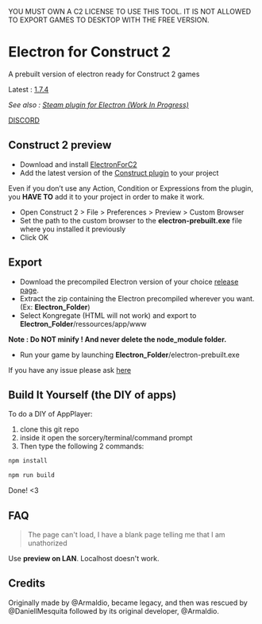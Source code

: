 YOU MUST OWN A C2 LICENSE TO USE THIS TOOL. IT IS NOT ALLOWED TO EXPORT GAMES TO DESKTOP WITH THE FREE VERSION.

# Electron for Construct 2
A prebuilt version of electron ready for Construct 2 games

Latest : [1.7.4](https://github.com/Floflis/AppPlayer-Electron/releases/)


*See also : [Steam plugin for Electron (Work In Progress)](#)*

[DISCORD](https://discord.gg/0eLPLj96B4t3Dpgo)

## Construct 2 preview
* Download and install [ElectronForC2](https://github.com/Floflis/AppPlayer-Electron/releases)
* Add the latest version of the [Construct plugin](https://github.com/C2Electron/template/releases) to your project

Even if you don’t use any Action, Condition or Expressions from the plugin, you **HAVE TO** add it to your project in order to make it work.

* Open Construct 2 > File > Preferences > Preview > Custom Browser
* Set the path to the custom browser to the **electron-prebuilt.exe** file where you installed it previously
* Click OK

## Export
* Download the precompiled Electron version of your choice [release page](https://github.com/C2Electron/template/releases/).
* Extract the zip containing the Electron precompiled wherever you want. (Ex: **Electron_Folder**)
* Select Kongregate (HTML will not work) and export to **Electron_Folder**/ressources/app/www 

**Note : Do NOT minify ! And never delete the node_module folder.**

* Run your game by launching **Electron_Folder**/electron-prebuilt.exe

If you have any issue please ask [here](https://github.com/C2Electron/template/issues)

## Build It Yourself (the DIY of apps)

To do a DIY of AppPlayer:

1. clone this git repo
2. inside it open the sorcery/terminal/command prompt
3. Then type the following 2 commands:

```sh
npm install
```

```sh
npm run build
```

Done! <3

## FAQ
> The page can't load, I have a blank page telling me that I am unathorized

Use **preview on LAN**. Localhost doesn't work.

## Credits

Originally made by @Armaldio, became legacy, and then was rescued by @DaniellMesquita followed by its original developer, @Armaldio.
